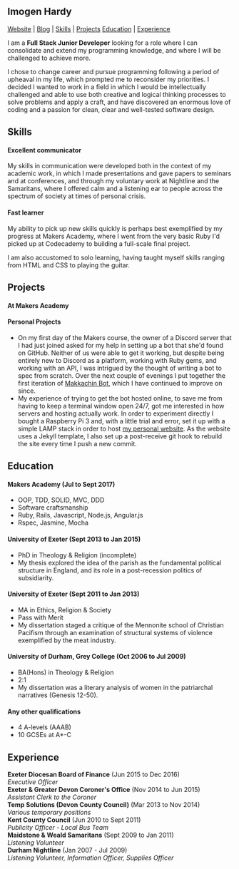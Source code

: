 ## Imogen Hardy
[Website](https://www.imogenhardy.co.uk) | [Blog](https://medium.com/@idgiecodes) | [Skills](#skills) | [Projects](#projects) [Education](#education) | [Experience](#experience)

I am a **Full Stack Junior Developer** looking for a role where I can consolidate and extend my programming knowledge, and where I will be challenged to achieve more.

I chose to change career and pursue programming following a period of upheaval in my life, which prompted me to reconsider my priorities. I decided I wanted to work in a field in which I would be intellectually challenged and able to use both creative and logical thinking processes to solve problems and apply a craft, and have discovered an enormous love of coding and a passion for clean, clear and well-tested software design.

<a name="skills"></a>
## Skills

#### Excellent communicator

My skills in communication were developed both in the context of my academic work, in which I made presentations and gave papers to seminars and at conferences, and through my voluntary work at Nightline and the Samaritans, where I offered calm and a listening ear to people across the spectrum of society at times of personal crisis.

#### Fast learner

My ability to pick up new skills quickly is perhaps best exemplified by my progress at Makers Academy, where I went from the very basic Ruby I'd picked up at Codecademy to building a full-scale final project.

I am also accustomed to solo learning, having taught myself skills ranging from HTML and CSS to playing the guitar.

<a name="education"></a>
## Projects

#### At Makers Academy

#### Personal Projects
- On my first day of the Makers course, the owner of a Discord server that I had just joined asked for my help in setting up a bot that she'd found on GitHub. Neither of us were able to get it working, but despite being entirely new to Discord as a platform, working with Ruby gems, and working with an API, I was intrigued by the thought of writing a bot to spec from scratch. Over the next couple of evenings I put together the first iteration of [Makkachin Bot](https://github.com/i-hardy/makkachin-bot), which I have continued to improve on since.
- My experience of trying to get the bot hosted online, to save me from having to keep a terminal window open 24/7, got me interested in how servers and hosting actually work. In order to experiment directly I bought a Raspberry Pi 3 and, with a little trial and error, set it up with a simple LAMP stack in order to host [my personal website](https://www.imogenhardy.co.uk). As the website uses a Jekyll template, I also set up a post-receive git hook to rebuild the site every time I push a new commit.

<a name="education"></a>
## Education

#### Makers Academy (Jul to Sept 2017)

- OOP, TDD, SOLID, MVC, DDD
- Software craftsmanship
- Ruby, Rails, Javascript, Node.js, Angular.js
- Rspec, Jasmine, Mocha

#### University of Exeter (Sept 2013 to Jan 2015)
- PhD in Theology & Religion (incomplete)
- My thesis explored the idea of the parish as the fundamental political structure in England, and its role in a post-recession politics of subsidiarity.

#### University of Exeter (Sept 2011 to Jan 2013)

- MA in Ethics, Religion & Society
- Pass with Merit
- My dissertation staged a critique of the Mennonite school of Christian Pacifism through an examination of structural systems of violence exemplified by the meat industry.

#### University of Durham, Grey College (Oct 2006 to Jul 2009)

- BA(Hons) in Theology & Religion
- 2:1
- My dissertation was a literary analysis of women in the patriarchal narratives (Genesis 12-50).

#### Any other qualifications

- 4 A-levels (AAAB)
- 10 GCSEs at A*-C

<a name="experience"></a>
## Experience

**Exeter Diocesan Board of Finance** (Jun 2015 to Dec 2016)    
*Executive Officer*  
**Exeter & Greater Devon Coroner's Office** (Nov 2014 to Jun 2015)   
*Assistant Clerk to the Coroner*  
**Temp Solutions (Devon County Council)** (Mar 2013 to Nov 2014)  
*Various temporary positions*  
**Kent County Council** (Jun 2010 to Sept 2011)  
*Publicity Officer - Local Bus Team*  
**Maidstone & Weald Samaritans** (Sept 2009 to Jan 2011)  
*Listening Volunteer*  
**Durham Nightline** (Jan 2007 - Jul 2009)  
*Listening Volunteer, Information Officer, Supplies Officer*  
